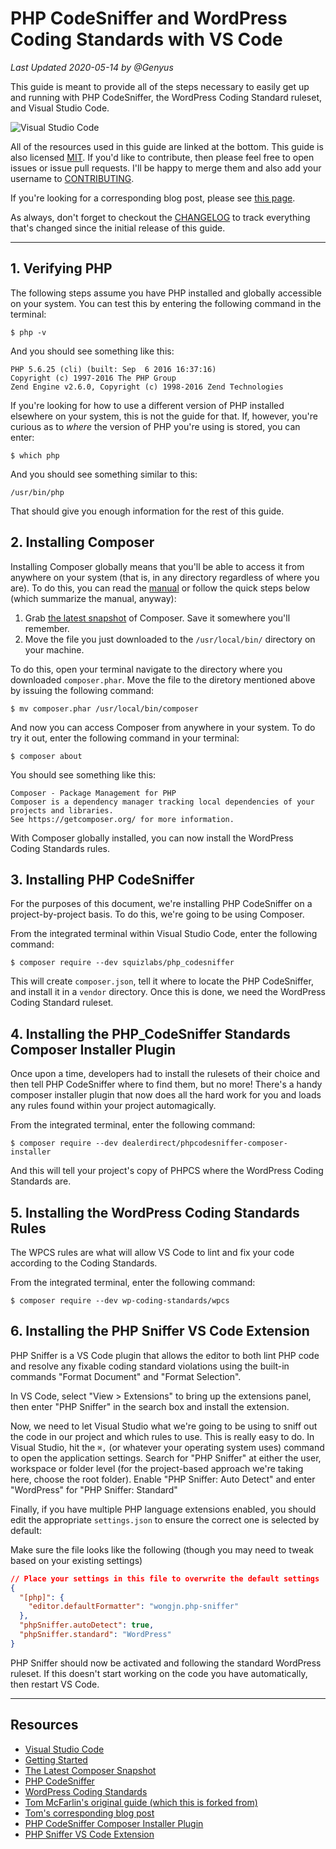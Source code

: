 # PHP CodeSniffer and WordPress Coding Standards with VS Code

_Last Updated 2020-05-14 by @Genyus_

This guide is meant to provide all of the steps necessary to easily get up and running with PHP CodeSniffer, the WordPress Coding Standard ruleset, and Visual Studio Code.

![Visual Studio Code](https://camo.githubusercontent.com/531b31da15d5925c915c6b6ceea25c55171aa139/687474703a2f2f642e70722f692f537344552b)

All of the resources used in this guide are linked at the bottom. This guide is also licensed [MIT](https://github.com/tommcfarlin/phpcs-wpcs-vscode/blob/master/LICENSE). If you'd like to contribute, then please feel free to open issues or issue pull requests. I'll be happy to merge them and also add your username to [CONTRIBUTING](https://github.com/tommcfarlin/phpcs-wpcs-vscode/blob/master/CONTRIBUTING.md).

If you're looking for a corresponding blog post, please see [this page](https://tommcfarlin.com/php-codesniffer-in-visual-studio-code).

As always, don't forget to checkout the [CHANGELOG](https://github.com/tommcfarlin/phpcs-wpcs-vscode/blob/master/CHANGELOG.md) to track everything that's changed since the initial release of this guide.

______

## 1. Verifying PHP

The following steps assume you have PHP installed and globally accessible on your system.
You can test this by entering the following command in the terminal:

```
$ php -v
```

And you should see something like this:

```
PHP 5.6.25 (cli) (built: Sep  6 2016 16:37:16)
Copyright (c) 1997-2016 The PHP Group
Zend Engine v2.6.0, Copyright (c) 1998-2016 Zend Technologies
```

If you're looking for how to use a different version of PHP installed elsewhere on your system,
this is not the guide for that. If, however, you're curious as to _where_ the version of PHP you're
using is stored, you can enter:

```
$ which php
```

And you should see something similar to this:

```
/usr/bin/php
```

That should give you enough information for the rest of this guide.

## 2. Installing Composer

Installing Composer globally means that you'll be able to access it from anywhere on your system (that is, in any directory regardless of where you are). To do this, you can read the [manual](https://getcomposer.org/doc/00-intro.md) or follow the quick steps below (which summarize the
manual, anyway):

1. Grab [the latest snapshot](https://getcomposer.org/composer.phar) of Composer. Save it somewhere you'll remember.
2. Move the file you just downloaded to the `/usr/local/bin/` directory on your machine.

To do this, open your terminal navigate to the directory where you downloaded `composer.phar`. Move the file to the diretory mentioned above by issuing the following command:

```
$ mv composer.phar /usr/local/bin/composer
```

And now you can access Composer from anywhere in your system. To do try it out, enter the following command in your terminal:

```
$ composer about
```

You should see something like this:

```
Composer - Package Management for PHP
Composer is a dependency manager tracking local dependencies of your projects and libraries.
See https://getcomposer.org/ for more information.
```

With Composer globally installed, you can now install the WordPress Coding Standards rules.

## 3. Installing PHP CodeSniffer

For the purposes of this document, we're installing PHP CodeSniffer on a project-by-project basis. To do this, we're going to be using Composer.

From the integrated terminal within Visual Studio Code, enter the following command:

```
$ composer require --dev squizlabs/php_codesniffer
```

This will create `composer.json`, tell it where to locate the PHP CodeSniffer, and install it in a `vendor` directory. Once this is done, we need the WordPress Coding Standard ruleset.

## 4. Installing the PHP_CodeSniffer Standards Composer Installer Plugin

Once upon a time, developers had to install the rulesets of their choice and then tell PHP CodeSniffer where to find them, but no more! There's a handy composer installer plugin that now does all the hard work for you and loads any rules found within your project automagically.

From the integrated terminal, enter the following command:

```
$ composer require --dev dealerdirect/phpcodesniffer-composer-installer
```

And this will tell your project's copy of PHPCS where the WordPress Coding Standards are.

## 5. Installing the WordPress Coding Standards Rules

The WPCS rules are what will allow VS Code to lint and fix your code according to the Coding Standards.

From the integrated terminal, enter the following command:

```
$ composer require --dev wp-coding-standards/wpcs
```

## 6. Installing the PHP Sniffer VS Code Extension

PHP Sniffer is a VS Code plugin that allows the editor to both lint PHP code and resolve any fixable coding standard violations using the built-in commands "Format Document" and "Format Selection".

In VS Code, select "View > Extensions" to bring up the extensions panel, then enter "PHP Sniffer" in the search box and install the extension.

Now, we need to let Visual Studio what we're going to be using to sniff out the code in our project and which rules to use. This is really easy to do. In Visual Studio, hit the `⌘,` (or whatever your operating system uses) command to open the application settings. Search for "PHP Sniffer" at either the user, workspace or folder level (for the project-based approach we're taking here, choose the root folder). Enable "PHP Sniffer: Auto Detect" and enter "WordPress" for "PHP Sniffer: Standard"

Finally, if you have multiple PHP language extensions enabled, you should edit the appropriate `settings.json` to ensure the correct one is selected by default:

Make sure the file looks like the following (though you may need to tweak based on your existing settings)

```json
// Place your settings in this file to overwrite the default settings
{
  "[php]": {
    "editor.defaultFormatter": "wongjn.php-sniffer"
  },
  "phpSniffer.autoDetect": true,
  "phpSniffer.standard": "WordPress"
}
```

PHP Sniffer should now be activated and following the standard WordPress ruleset. If this doesn't start working on the code you have automatically, then restart VS Code.
___

## Resources

- [Visual Studio Code](https://code.visualstudio.com/)
- [Getting Started](https://getcomposer.org/doc/00-intro.md)
- [The Latest Composer Snapshot](https://getcomposer.org/composer.phar)
- [PHP CodeSniffer](https://github.com/squizlabs/PHP_CodeSniffer)
- [WordPress Coding Standards](https://github.com/WordPress-Coding-Standards/WordPress-Coding-Standards)
- [Tom McFarlin's original guide (which this is forked from)](https://github.com/tommcfarlin/phpcs-wpcs-vscode)
- [Tom's corresponding blog post](https://tommcfarlin.com/php-codesniffer-in-visual-studio-code)
- [PHP CodeSniffer Composer Installer Plugin](https://github.com/DealerDirect/phpcodesniffer-composer-installer)
- [PHP Sniffer VS Code Extension](https://github.com/wongjn/vscode-php-sniffer)
